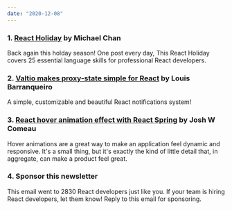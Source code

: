 ```yaml
---
date: "2020-12-08"
---
```


### 1. [React Holiday](https://react.holiday) by Michael Chan

Back again this holday season! One post every day, This React Holiday covers 25 essential language skills for professional React developers.

### 2. [Valtio makes proxy-state simple for React](https://github.com/LouisBarranqueiro/reapop) by Louis Barranqueiro

A simple, customizable and beautiful React notifications system!

### 3. [React hover animation effect with React Spring](https://www.joshwcomeau.com/react/boop/) by Josh W Comeau

Hover animations are a great way to make an application feel dynamic and responsive. It's a small thing, but it's exactly the kind of little detail that, in aggregate, can make a product feel great.

### 4. Sponsor this newsletter

This email went to 2830 React developers just like you. If your team is hiring React developers, let them know! Reply to this email for sponsoring.
